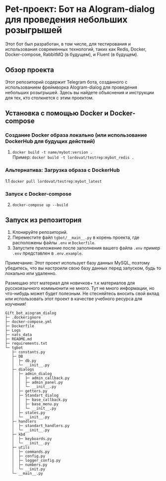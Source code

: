 # Pet-проект: Бот на AIogram-dialog для проведения небольших розыгрышей

Этот бот был разработан, в том числе, для тестирования и использования современных технологий, таких как Redis, Docker, Docker-compose, RabbitMQ (в будущем), и Fluent (в будущем).

## Обзор проекта

Этот репозиторий содержит Telegram бота, созданного с использованием фреймворка AIogram-dialog для проведения небольших розыгрышей. Здесь вы найдете объяснения и инструкции для тех, кто столкнется с этим проектом.

## Установка с помощью Docker и Docker-compose

### Создание Docker образа локально (или использование DockerHub для будущих действий)
1. `docker build -t name/mybot:version .`  
   Пример: `docker build -t lordovat/testrep:mybot_redis .`

### Альтернатива: Загрузка образа с DockerHub
1.1 `docker pull lordovat/testrep:mybot_latest`

### Запуск с Docker-compose
2. `docker-compose up --build`

## Запуск из репозитория

1. Клонируйте репозиторий.
2. Переместите файл `tgbot/__main__.py` в корень проекта, где расположены файлы `.env` и `Dockerfile`.
3. Запустите приложение после заполнения вашего файла `.env`  пример `.env` представлен в `.env.example`.

Примечание: Этот проект использует базу данных MySQL, поэтому убедитесь, что вы настроили свою базу данных перед запуском, будь то локально или удаленно.

Размещаю этот материал для новичков+ т.к материалов для русскоязычного коммьюнити не много. Тут не много информации, но что-нибудь может будет полезным.
Не стесняйтесь вносить свой вклад или использовать этот проект в качестве учебного ресурса для изучения!

```
Gift_bot_aiogram_dialog
├─ .dockerignore
├─ docker-compose.yml
├─ Dockerfile
├─ Logs
├─ nats_data
├─ README.md
├─ requirements.txt
└─ tgbot
   ├─ constants.py
   ├─ DB
   │  ├─ db.py
   │  └─ __init__.py
   ├─ dialogs
   │  ├─ admin_dialog
   │  │  ├─ admin_callback.py
   │  │  ├─ admin_panel.py
   │  │  └─ __init__.py
   │  ├─ getters.py
   │  ├─ Standart_dialog
   │  │  ├─ base_callback.py
   │  │  ├─ base_menu.py
   │  │  └─ __init__.py
   │  ├─ states.py
   │  └─ __init__.py
   ├─ handlers
   │  ├─ standart_handlers.py
   │  └─ __init__.py
   ├─ kbd
   │  ├─ keyboards.py
   │  └─ __init__.py
   ├─ utils
   │  ├─ commands.py
   │  ├─ config.py
   │  ├─ logger_config.py
   │  ├─ numbers.py
   │  └─ __init.py
   └─ __main__.py

```